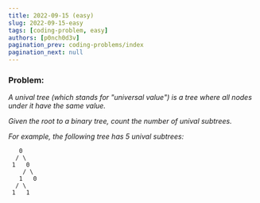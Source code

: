 ```yaml
---
title: 2022-09-15 (easy)
slug: 2022-09-15-easy
tags: [coding-problem, easy]
authors: [p0nch0d3v]
pagination_prev: coding-problems/index
pagination_next: null
---
```

### Problem:
*A unival tree (which stands for "universal value") is a tree where all nodes under it have the same value.*

*Given the root to a binary tree, count the number of unival subtrees.*

*For example, the following tree has 5 unival subtrees:*

```
   0
  / \
 1   0
    / \
   1   0
  / \
 1   1
 ```
